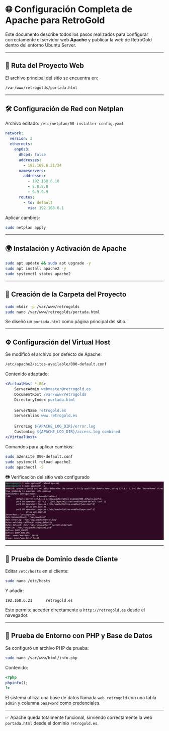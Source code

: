 
# 🌐 Configuración Completa de Apache para RetroGold

Este documento describe todos los pasos realizados para configurar correctamente el servidor web **Apache** y publicar la web de RetroGold dentro del entorno Ubuntu Server.

---

## 📍 Ruta del Proyecto Web

El archivo principal del sitio se encuentra en:  
```bash
/var/www/retrogolds/portada.html
```

---

## 🛠️ Configuración de Red con Netplan

Archivo editado: `/etc/netplan/00-installer-config.yaml`

```yaml
network:
  version: 2
  ethernets:
    enp0s3:
      dhcp4: false
      addresses:
        - 192.168.6.21/24
      nameservers:
        addresses:
          - 192.168.6.10
          - 8.8.8.8
          - 9.9.9.9
      routes:
        - to: default
          via: 192.168.6.1
```

Aplicar cambios:
```bash
sudo netplan apply
```

---

## 🌍 Instalación y Activación de Apache

```bash
sudo apt update && sudo apt upgrade -y
sudo apt install apache2 -y
sudo systemctl status apache2
```

---

## 📁 Creación de la Carpeta del Proyecto

```bash
sudo mkdir -p /var/www/retrogolds
sudo nano /var/www/retrogolds/portada.html
```

Se diseñó un `portada.html` como página principal del sitio.

---

## ⚙️ Configuración del Virtual Host

Se modificó el archivo por defecto de Apache:  
```bash
/etc/apache2/sites-available/000-default.conf
```

Contenido adaptado:

```apache
<VirtualHost *:80>
    ServerAdmin webmaster@retrogold.es
    DocumentRoot /var/www/retrogolds
    DirectoryIndex portada.html

    ServerName retrogold.es
    ServerAlias www.retrogold.es

    ErrorLog ${APACHE_LOG_DIR}/error.log
    CustomLog ${APACHE_LOG_DIR}/access.log combined
</VirtualHost>
```

Comandos para aplicar cambios:

```bash
sudo a2ensite 000-default.conf
sudo systemctl reload apache2
sudo apachectl -S
```

📷 Verificación del sitio web configurado  
![Imagen 4](https://github.com/ImDeathWis/Proyecto-pagina-emulacion./blob/main/imagenes/Imagen4.png)

---

## 🧪 Prueba de Dominio desde Cliente

Editar `/etc/hosts` en el cliente:

```bash
sudo nano /etc/hosts
```

Y añadir:

```text
192.168.6.21      retrogold.es
```

Esto permite acceder directamente a `http://retrogold.es` desde el navegador.

---

## 🔐 Prueba de Entorno con PHP y Base de Datos

Se configuró un archivo PHP de prueba:

```bash
sudo nano /var/www/html/info.php
```

Contenido:
```php
<?php
phpinfo();
?>
```

El sistema utiliza una base de datos llamada `web_retrogold` con una tabla `admin` y columna `password` como credenciales.

---

✅ Apache queda totalmente funcional, sirviendo correctamente la web `portada.html` desde el dominio `retrogold.es`.

